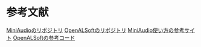 # 参考文献
[MiniAudioのリポジトリ](https://github.com/mackron/miniaudio/tree/master)
[OpenALSoftのリポジトリ](https://github.com/kcat/openal-soft)
[MiniAudio使い方の参考サイト](https://raia.app/resource/miniaudio/programming_manual.html)
[OpenALSoftの参考コード](https://github.com/kcat/openal-soft/tree/master/examples)
